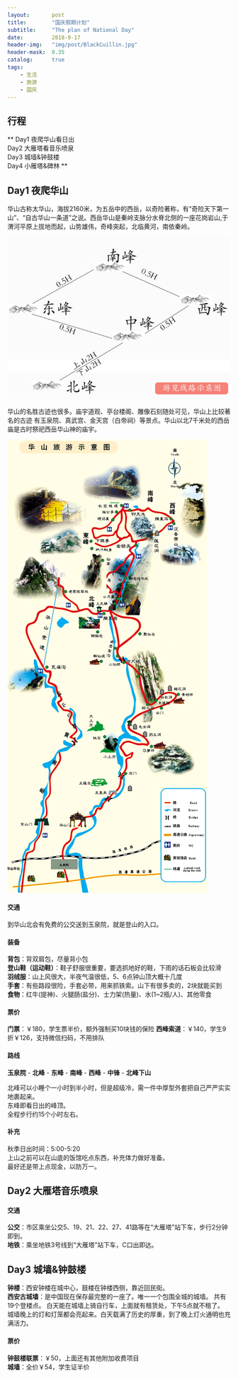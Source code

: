 ```yaml
---
layout:       post
title:        "国庆假期计划"
subtitle:     "The plan of National Day"
date:         2018-9-17
header-img:   "img/post/BlackCuillin.jpg"
header-mask:  0.35
catalog:      true
tags:
    - 生活
    - 旅游
    - 国庆
---
```

## 行程
**
Day1 夜爬华山看日出  
Day2 大雁塔看音乐喷泉  
Day3 城墙&钟鼓楼  
Day4 小雁塔&碑林
**

## Day1 夜爬华山
华山古称太华山，海拔2160米，为五岳中的西岳，以奇险著称，有“奇险天下第一山”、“自古华山一条道”之说。西岳华山是秦岭支脉分水脊北侧的一座花岗岩山,于渭河平原上拔地而起，山势雄伟，奇峰突起，北临黄河，南依秦岭。

![华山山峰示意图](/img/post/m_map.jpeg)

华山的名胜古迹也很多。庙宇道观、亭台楼阁、雕像石刻随处可见，华山上比较著名的古迹
有玉泉院、真武宫、金天宫（白帝祠）等景点。华山以北7千米处的西岳庙是古时祭祀西岳华山神的庙宇。

![华山地图](/img/post/all_map.gif)

#### 交通

到华山北会有免费的公交送到玉泉院，就是登山的入口。
#### 装备
**背包**：背双肩包，尽量背小包  
**登山鞋（运动鞋）**：鞋子舒服很重要，要选抓地好的鞋，下雨的话石板会比较滑  
**羽绒服**：山上风很大，半夜气温很低，5、6点钟山顶大概十几度  
**手套**：有些路段很险，手套必带，用来抓铁索。山下有很多卖的，2块就能买到  
**食物**：红牛(提神)、火腿肠(盐分)、士力架(热量)、水(1~2瓶/人)、其他零食  

#### 票价
**门票**：￥180，学生票半价，额外强制买10块钱的保险
**西峰索道**：￥140，学生9折￥126，支持微信扫码，不用排队

#### 路线
**玉泉院** - **北峰** - **东峰** - **南峰** - **西峰** - **中锋** - **北峰下山**

北峰可以小睡个一小时到半小时，但是超级冷，需一件中厚型外套把自己严严实实地裹起来。  
东峰即看日出的峰顶。  
全程步行约15个小时左右。

#### 补充
秋季日出时间：5:00-5:20  
上山之前可以在山底的饭馆吃点东西，补充体力做好准备。  
最好还是带上点现金，以防万一。  
## Day2 大雁塔音乐喷泉


#### 交通
**公交**：市区乘坐公交5、19、21、22、27、41路等在“大雁塔”站下车，步行2分钟即到。  
**地铁**：乘坐地铁3号线到“大雁塔”站下车，C口出即达。

## Day3 城墙&钟鼓楼
**钟楼**：西安钟楼在城中心，鼓楼在钟楼西侧，靠近回民街。  
**西安古城墙**：是中国现在保存最完整的一座了。唯一一个包围全城的城墙。
共有19个登楼点。
白天能在城墙上骑自行车，上面就有租赁处，下午5点就不租了。
城墙晚上的灯和灯笼都会亮起来。白天载满了历史的厚重，到了晚上灯火通明也充满活力。
#### 票价
**钟鼓楼联票**：￥50，上面还有其他附加收费项目  
**城墙**：全价￥54，学生证半价